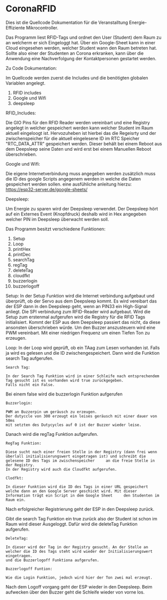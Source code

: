 # CoronaRFID


Dies ist die Quellcode Dokumentation für die Veranstalltung Energie-Effiziente Mikrocontroller.

Das Programm liest RFID-Tags und ordnet den User (Student) dem Raum zu an welcherm er sich Eingeloggt hat. Über ein Google-Sheet kann in einer Cloud eingesehen werden, welcher Student wann den Raum betreten hat. Sollte also einer der Studenten an Corona erkranken, kann über die Anwendung eine Nachverfolgung der Kontaktpersonen gestartet werden.

Zu Code Dokumentation:

Im Quellcode werden zuerst die Includes und die benötigten globalen Variablen angelegt.

1. RFID includes
2. Google und Wifi
3. deepsleep

RFID_Includes:

Die GIO Pins für den RFID Reader werden vereinbart und eine Registry angelegt in welcher gespeichert werden kann welcher Student im Raum aktuell eingeloogt ist.
Hervozuheben ist hierbei das die Regeisrty und der zwischenspeicher für die aktuell eingelesene ID im RTC Speicher "RTC_DATA_ATTR" gespeichert werden. 
Dieser behält bei einem Reboot aus dem Deepsleep seine Daten und wird erst bei einem Manuellen Reboot überschrieben.

Google und Wifi:

Die eigene Internetverbindung muss angegeben werden zusätzlich muss die ID des google Scripts angegenem werden in welche die Daten gespeichert werden sollen.
eine ausfühliche anleitung hierzu: https://esp32-server.de/google-sheets/

Deepsleep:

Um Energie zu sparen wird der Deepsleep verwendet.
Der Deepsleep hört auf ein Externes Event (Knopfdruck) deshalb wird in Hex angegeben welcher PIN im Deepsleep überwacht werden soll.


Das Programm besitzt verschiedene Funktionen:

1. Setup
2. Loop
3. printHex
4. printDec
5. searchTag
6. regTag
7. deleteTag
8. cloudfkt
9. buzzerlogin
10. buzzerlogoff


Setup:
In der Setup Funktion wird die Internet verbindung aufgebaut und überprüft, ob der Servo aus dem Deepsleep kommt.
Es wird vereibart das der ESP dann in den Deepsleep geht, wenn an PIN33 ein High-Signal anliegt.
Die SPI verbindung zum RFID-Reader wird aufgebaut. Wird die Setup zum erstenmal aufgerufen wird die Registry für die RFID Tags initialisiert. Kommt der ESP aus dem Deepsleep passiert das nicht, da diese ansonsten überschrieben würde.
Um den Buzzer anszusteuern wird eine PWM vereinbart. Mit einer niedrigen Frequenz um einen Tiefen Ton zu erzeugen.


Loop:
In der Loop wird geprüft, ob ein TAag zum Lesen vorhanden ist. Falls ja wird es gelesen und die ID zwischengespeichert.
Dann wird die Funktion search Tag aufgerufen.
  
    Search Tag:
  
    In der Search Tag Funktion wird in einer Schleife nach entsprechendem Tag gesucht ist es vorhanden wird true zurückgegeben.
    Falls nicht ein False.
  
Bei einem false wird die buzzerlogin Funktion aufgerufen

    Buzzerlogin:
  
    PWM an Buzzerpin um geräusch zu erzeugen.
    Der dutyccle von 300 erzeugt ein leises geräusch mit einer dauer von 50ms
    mit setzten des Dutycycles auf 0 ist der Buzzer wieder leise.
  
Danach wird die regTag Funktion aufgerufen.

    RegTag Funktion:
  
    Diese sucht nach einer freien Stelle in der Registry (dann frei wenn überlall initialisierungswert eingetragen ist) und schreibt die gelesene ID des Tags im zwischenspeicher     an die freie Stelle in der Registry.
    In der Registry wird auch die Cloudfkt aufgerufen.
  
    Clodfkt:
  
    In dieser Funktion wird die ID des Tags in einer URL gespeichert welche dann an den Google Server geschickt wird. Mit dieser Information trägt ein Script in dem Google Sheet     den Studenten im Raum ein.
  
Nach erfolgreicher Registrierung geht der ESP in den Deepsleep zurück.

Gibt die search Tag Funktion ein true zurück also der Student ist schon im Raum wird dieser Ausgeloggt.
Dafür wird die deleteTag Funktion aufgerufen.

    DeleteTag:
  
    In dieser wird der Tag in der Registry gesucht. An der Stelle an welcher die ID des Tags steht wird wieder der Initialisierungswert eingetragen.
    und die Buzzerlogoff Funktiona aufgerufen.
  
    Buzzerlogoff Funtion:
  
    Wie die Login Funktion, jedoch wird hier der Ton zwei mal erzeugt.
  
Nach dem Logoff vorgang geht der ESP wieder in den Deepsleep. 
Beim aufwecken über den Buzzer geht die Schleife wieder von vorne los.
  

  
